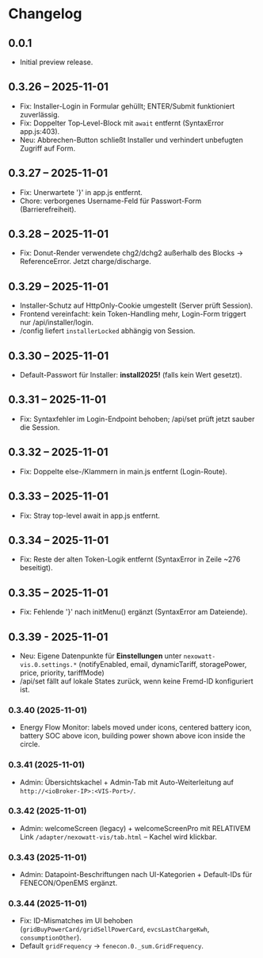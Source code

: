 # Changelog

## 0.0.1
- Initial preview release.

## 0.3.26 – 2025-11-01
- Fix: Installer-Login in Formular gehüllt; ENTER/Submit funktioniert zuverlässig.
- Fix: Doppelter Top‑Level-Block mit `await` entfernt (SyntaxError app.js:403).
- Neu: Abbrechen-Button schließt Installer und verhindert unbefugten Zugriff auf Form.

## 0.3.27 – 2025-11-01
- Fix: Unerwartete '}' in app.js entfernt.
- Chore: verborgenes Username-Feld für Passwort-Form (Barrierefreiheit).

## 0.3.28 – 2025-11-01
- Fix: Donut-Render verwendete chg2/dchg2 außerhalb des Blocks → ReferenceError. Jetzt charge/discharge.

## 0.3.29 – 2025-11-01
- Installer-Schutz auf HttpOnly-Cookie umgestellt (Server prüft Session).
- Frontend vereinfacht: kein Token-Handling mehr, Login-Form triggert nur /api/installer/login.
- /config liefert `installerLocked` abhängig von Session.

## 0.3.30 – 2025-11-01
- Default-Passwort für Installer: **install2025!** (falls kein Wert gesetzt).

## 0.3.31 – 2025-11-01
- Fix: Syntaxfehler im Login-Endpoint behoben; /api/set prüft jetzt sauber die Session.

## 0.3.32 – 2025-11-01
- Fix: Doppelte else-/Klammern in main.js entfernt (Login-Route).

## 0.3.33 – 2025-11-01
- Fix: Stray top-level await in app.js entfernt.

## 0.3.34 – 2025-11-01
- Fix: Reste der alten Token-Logik entfernt (SyntaxError in Zeile ~276 beseitigt).

## 0.3.35 – 2025-11-01
- Fix: Fehlende '}' nach initMenu() ergänzt (SyntaxError am Dateiende).

## 0.3.39 - 2025-11-01
- Neu: Eigene Datenpunkte für **Einstellungen** unter `nexowatt-vis.0.settings.*` (notifyEnabled, email, dynamicTariff, storagePower, price, priority, tariffMode)
- /api/set fällt auf lokale States zurück, wenn keine Fremd-ID konfiguriert ist.

### 0.3.40 (2025-11-01)
- Energy Flow Monitor: labels moved under icons, centered battery icon, battery SOC above icon, building power shown above icon inside the circle.

### 0.3.41 (2025-11-01)
- Admin: Übersichtskachel + Admin-Tab mit Auto-Weiterleitung auf `http://<ioBroker-IP>:<VIS-Port>/`.

### 0.3.42 (2025-11-01)
- Admin: welcomeScreen (legacy) + welcomeScreenPro mit RELATIVEM Link `/adapter/nexowatt-vis/tab.html` – Kachel wird klickbar.

### 0.3.43 (2025-11-01)
- Admin: Datapoint-Beschriftungen nach UI-Kategorien + Default-IDs für FENECON/OpenEMS ergänzt.

### 0.3.44 (2025-11-01)
- Fix: ID-Mismatches im UI behoben (`gridBuyPowerCard/gridSellPowerCard`, `evcsLastChargeKwh`, `consumptionOther`).
- Default `gridFrequency` → `fenecon.0._sum.GridFrequency`.

